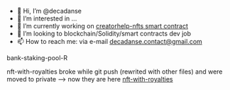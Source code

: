 - 👋 Hi, I’m @decadanse
- 👀 I’m interested in ...
- 🌱 I’m currently working on [creatorhelp-nfts smart contract](https://github.com/decadanse/creatorhelp)
- 💞️ I’m looking to blockchain/Solidity/smart contracts dev job
- 📫 How to reach me: via e-mail decadanse.contact@gmail.com

bank-staking-pool-R 

nft-with-royalties broke while git push (rewrited with other files) and were moved to private --> now they are here [nft-with-royalties](https://github.com/decadanse/nft-with-royalties)

<!---

--->
